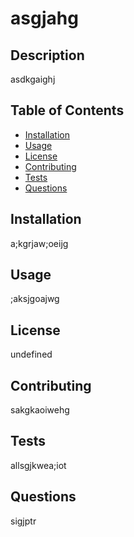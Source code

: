 
# asgjahg
## Description
asdkgaighj
## Table of Contents
- [Installation](#installation)
- [Usage](#usage)
- [License](#license)
- [Contributing](#contributing)
- [Tests](#tests)
- [Questions](#questions)
## Installation
a;kgrjaw;oeijg
## Usage
;aksjgoajwg
## License
undefined
## Contributing
sakgkaoiwehg
## Tests
allsgjkwea;iot
## Questions
sigjptr
